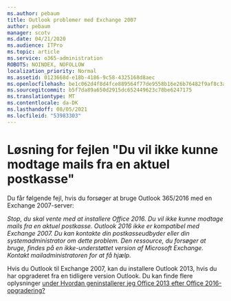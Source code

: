 ```yaml
---
ms.author: pebaum
title: Outlook problemer med Exchange 2007
author: pebaum
manager: scotv
ms.date: 04/21/2020
ms.audience: ITPro
ms.topic: article
ms.service: o365-administration
ROBOTS: NOINDEX, NOFOLLOW
localization_priority: Normal
ms.assetid: 0123668d-e18b-4186-9c58-4325168d8aec
ms.openlocfilehash: be1c062d4f8d4fce889564f77de9558b16e26b76482f9af8c3a6b5e20966445a
ms.sourcegitcommit: b5f7da89a650d2915dc652449623c78be6247175
ms.translationtype: MT
ms.contentlocale: da-DK
ms.lasthandoff: 08/05/2021
ms.locfileid: "53983303"
---
```

# <a name="solution-for-error-you-wont-be-able-to-receive-mail-from-a-current-mailbox"></a>Løsning for fejlen "Du vil ikke kunne modtage mails fra en aktuel postkasse"
Du får følgende fejl, hvis du forsøger at bruge Outlook 365/2016 med en Exchange 2007-server:

*Stop, du skal vente med at installere Office 2016. Du vil ikke kunne modtage mails fra en aktuel postkasse. Outlook 2016 ikke er kompatibel med Exchange 2007. Du kan kontakte din postkasseudbyder eller din systemadministrator om dette problem. Den ressource, du forsøger at bruge, findes på en ikke-understøttet version af Microsoft Exchange. Kontakt mailadministratoren for at få hjælp.*

Hvis du Outlook til Exchange 2007, kan du installere Outlook 2013, hvis du har opgraderet fra en tidligere version Outlook. Du kan finde flere oplysninger [under Hvordan geninstallerer jeg Office 2013 efter Office 2016-opgradering?](https://support.office.com/article/a6ca92f4-cbb4-4609-9fdb-f8d3dd6812f3)